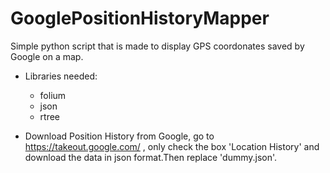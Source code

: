 # GooglePositionHistoryMapper
Simple python script that is made to display GPS coordonates saved by Google on a map.

* Libraries needed:
  * folium
  * json
  * rtree
 
 * Download Position History from Google, go to https://takeout.google.com/ , only check the box 'Location History' and download the data in json format.Then replace 'dummy.json'.
